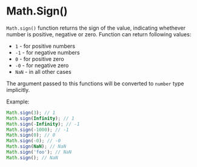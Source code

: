 # Math.Sign()

`Math.sign()` function returns the sign of the value, indicating whethever number is positive, negative or zero. Function can return following values:

- `1` - for positive numbers
- `-1` - for negative numbers
- `0` - for positive zero
- `-0` - for negative zero
- `NaN` - in all other cases

The argument passed to this functions will be converted to `number` type implicitly.

Example:

```javascript
Math.sign(3); // 1
Math.sign(Infinity); // 1
Math.sign(-Infinity); // -1
Math.sign(-1000); // -1
Math.sign(0); // 0
Math.sign(-0); // -0
Math.sign(NaN); // NaN
Math.sign('foo'); // NaN
Math.sign(); // NaN
```
